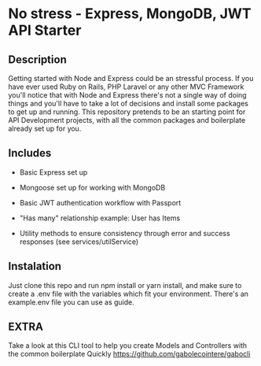 # No stress - Express, MongoDB, JWT API Starter 

## Description

Getting started with Node and Express could be an stressful process. If you have ever used Ruby on Rails, PHP Laravel or any other MVC Framework you'll notice that with Node and Express there's not a single way of doing things and you'll have to take a lot of decisions and install some packages to get up and running. This repository pretends to be an starting point for API Development projects, with all the common packages and boilerplate already set up for you. 

## Includes

- Basic Express set up 

- Mongoose set up for working with MongoDB 

- Basic JWT authentication workflow with Passport

- "Has many" relationship example: User has Items

- Utility methods to ensure consistency through error and success responses (see services/utilService)

## Instalation

Just clone this repo and run npm install or yarn install, and make sure to create a .env file with the variables which fit your environment. There's an example.env file you can use as guide. 

## EXTRA

Take a look at this CLI tool to help you create Models and Controllers with the common boilerplate Quickly https://github.com/gabolecointere/gabocli